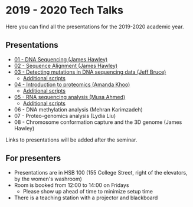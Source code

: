 ---
---

# 2019 - 2020 Tech Talks

Here you can find all the presentations for the 2019-2020 academic year.

## Presentations

* [01 - DNA Sequencing (James Hawley)](/2019-2020/01-dna-sequencing/)
* [02 - Sequence Alignment (James Hawley)](/2019-2020/02-sequence-alignment/)
* [03 - Detecting mutations in DNA sequencing data (Jeff Bruce)](/2019-2020/03-mutation-detection/mutation-detection_jeff-bruce.pdf)
  * [Additional scripts](https://github.com/MBP-Tech-Talks/MBP-Tech-Talks.github.io/tree/master/2019-2020/03-mutation-detection)
* [04 - Introduction to proteomics (Amanda Khoo)](/2019-2020/04-intro-proteomics/intro-proteomics_amanda-khoo.pdf)
  * [Additional scripts](https://github.com/MBP-Tech-Talks/MBP-Tech-Talks.github.io/tree/master/2019-2020/04-intro-proteomics)
* [05 - RNA sequencing analysis (Musa Ahmed)](/2019-2020/05-rna-seq/rna-seq_musa-ahmed.pdf)
  * [Additional scripts](https://github.com/MBP-Tech-Talks/MBP-Tech-Talks.github.io/tree/master/2019-2020/05-rna-seq)
* 06 - DNA methylation analysis (Mehran Karimzadeh)
* 07 - Proteo-genomics analysis (Lydia Liu)
* 08 - Chromosome conformation capture and the 3D genome (James Hawley)

Links to presentations will be added after the seminar.

## For presenters

* Presentations are in HSB 100 (155 College Street, right of the elevators, by the women's washroom)
* Room is booked from 12:00 to 14:00 on Fridays
  * Please show up ahead of time to minimize setup time
* There is a teaching station with a projector and blackboard
